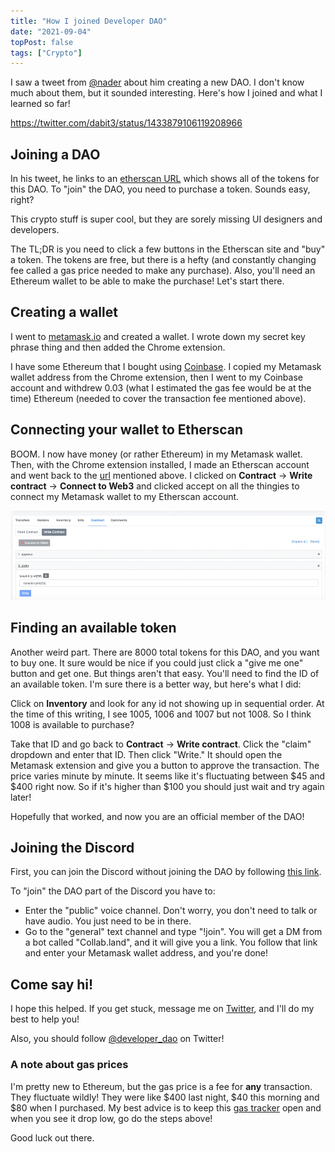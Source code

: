 ```yaml
---
title: "How I joined Developer DAO"
date: "2021-09-04"
topPost: false
tags: ["Crypto"]
---
```


I saw a tweet from [@nader](https://twitter.com/dabit3) about him creating a new DAO. I don't know much about them, but it sounded interesting. Here's how I joined and what I learned so far!

https://twitter.com/dabit3/status/1433879106119208966

## Joining a DAO

In his tweet, he links to an [etherscan URL](https://etherscan.io/token/0x25ed58c027921E14D86380eA2646E3a1B5C55A8b) which shows all of the tokens for this DAO. To "join" the DAO, you need to purchase a token. Sounds easy, right?

This crypto stuff is super cool, but they are sorely missing UI designers and developers.

The TL;DR is you need to click a few buttons in the Etherscan site and "buy" a token. The tokens are free, but there is a hefty (and constantly changing fee called a gas price needed to make any purchase). Also, you'll need an Ethereum wallet to be able to make the purchase! Let's start there.

## Creating a wallet

I went to [metamask.io](https://metamask.io/) and created a wallet. I wrote down my secret key phrase thing and then added the Chrome extension.

I have some Ethereum that I bought using [Coinbase](https://www.coinbase.com/). I copied my Metamask wallet address from the Chrome extension, then I went to my Coinbase account and withdrew 0.03 (what I estimated the gas fee would be at the time) Ethereum (needed to cover the transaction fee mentioned above).

## Connecting your wallet to Etherscan

BOOM. I now have money (or rather Ethereum) in my Metamask wallet. Then, with the Chrome extension installed, I made an Etherscan account and went back to the [url](https://etherscan.io/token/0x25ed58c027921E14D86380eA2646E3a1B5C55A8b) mentioned above. I clicked on **Contract** -> **Write contract** -> **Connect to Web3** and clicked accept on all the thingies to connect my Metamask wallet to my Etherscan account.

![Connecting to Web3 on Etherscan](/img/etherscan-purchase.png)

## Finding an available token

Another weird part. There are 8000 total tokens for this DAO, and you want to buy one. It sure would be nice if you could just click a "give me one" button and get one. But things aren't that easy. You'll need to find the ID of an available token. I'm sure there is a better way, but here's what I did:

Click on **Inventory** and look for any id not showing up in sequential order. At the time of this writing, I see 1005, 1006 and 1007 but not 1008. So I think 1008 is available to purchase?

Take that ID and go back to **Contract** -> **Write contract**. Click the "claim" dropdown and enter that ID. Then click "Write." It should open the Metamask extension and give you a button to approve the transaction. The price varies minute by minute. It seems like it's fluctuating between $45 and $400 right now. So if it's higher than $100 you should just wait and try again later!

Hopefully that worked, and now you are an official member of the DAO!

## Joining the Discord

First, you can join the Discord without joining the DAO by following [this link](https://discord.gg/ZHZup79J).

To "join" the DAO part of the Discord you have to:

- Enter the "public" voice channel. Don't worry, you don't need to talk or have audio. You just need to be in there.
- Go to the "general" text channel and type "!join". You will get a DM from a bot called "Collab.land", and it will give you a link. You follow that link and enter your Metamask wallet address, and you're done!

## Come say hi!

I hope this helped. If you get stuck, message me on [Twitter](https://twitter.com/jkup), and I'll do my best to help you!

Also, you should follow [@developer_dao](https://twitter.com/developer_dao) on Twitter!

### A note about gas prices

I'm pretty new to Ethereum, but the gas price is a fee for **any** transaction. They fluctuate wildly! They were like $400 last night, $40 this morning and $80 when I purchased. My best advice is to keep this [gas tracker](https://etherscan.io/gastracker) open and when you see it drop low, go do the steps above!

Good luck out there.
